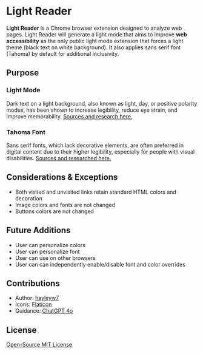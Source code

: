 # Light Reader

**Light Reader** is a Chrome browser extension designed to analyze web pages. Light Reader will generate a light mode that aims to improve **web accessibility** as the only public light mode extension that forces a light theme (black text on white background). It also applies sans serif font (Tahoma) by default for additional inclusivity.

## Purpose

### Light Mode

Dark text on a light background, also known as light, day, or positive polarity modes, has been shown to increase legibility, reduce eye strain, and improve memorability. [Sources and research here.](https://github.com/hayleyw7/documentation/purpose/theme.md)

### Tahoma Font

Sans serif fonts, which lack decorative elements, are often preferred in digital content due to their higher legibility, especially for people with visual disabilities. [Sources and researched here.](https://github.com/hayleyw7/documentation/purpose/font.md)

## Considerations & Exceptions

- Both visited and unvisited links retain standard HTML colors and decoration
- Image colors and fonts are not changed
- Buttons colors are not changed

## Future Additions

- User can personalize colors
- User can personalize font
- User can use on other browsers
- User can can independently enable/disable font and color overrides

## Contributions

- Author: [hayleyw7](https://github.com/hayleyw7)
- Icons: [Flaticon](https://www.flaticon.com/free-icons/sun)
- Guidance: [ChatGPT 4o](https://chatgpt.com/)

## License

[Open-Source MIT License](https://github.com/hayleyw7/lightreader/blob/main/license.txt)
